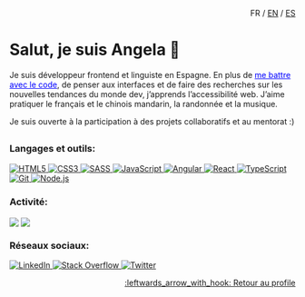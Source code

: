 <p align="right">FR / <a href="https://github.com/angelabenavente" tabindex=”0” role=”link” style=”cursor:pointer;>EN</a> / <a href="https://github.com/angelabenavente/angelabenavente_es#readme" tabindex=”0” role=”link” style=”cursor:pointer;>ES</a></p>

# Salut, je suis Angela 👋

<p>Je suis développeur frontend et linguiste en Espagne. En plus de <a href="https://angelabenavente.github.io/" tabindex=”0” role=”link” style=”cursor:pointer;text-decoration:underline;color:blue;”>me battre avec le code</a>, de penser aux interfaces et de faire des recherches sur les nouvelles tendances du monde dev, j’apprends l’accessibilité web. J’aime pratiquer le français et le chinois mandarin, la randonnée et la musique.</p>
<p>Je suis ouverte à la participation à des projets collaboratifs et au mentorat :)</p>

## 
### Langages et outils:
<p>
   <a href="https://developer.mozilla.org/fr/docs/Web/HTML" tabindex=”0” role=”link” style=”cursor:pointer;”>
   <img src="https://img.shields.io/badge/-HTML5-E34F26?style=plastic&amp;logo=html5&amp;logoColor=white" alt="HTML5" data-canonical-src="https://img.shields.io/badge/-HTML5-E34F26?style=plastic&amp;logo=html5&amp;logoColor=white" style="max-width:100%;">
 </a>
   
<a href="https://developer.mozilla.org/fr/docs/Web/CSS" tabindex=”0” role=”link” style=”cursor:pointer;”>
   <img src="https://img.shields.io/badge/-CSS3-1572B6?style=plastic&amp;logo=css3&amp;logoColor=white" alt="CSS3" data-canonical-src="https://img.shields.io/badge/-CSS3-1572B6?style=plastic&amp;logo=css3&amp;logoColor=white" style="max-width:100%;">
 </a>
 <a href="https://sass-lang.com/" tabindex=”0” role=”link” style=”cursor:pointer;”>
   <img src="https://img.shields.io/badge/-SASS-CC6699?style=plastic&amp;logo=sass&amp;logoColor=white" alt="SASS" data-canonical-src="https://img.shields.io/badge/-SASS-CC6699?style=plastic&amp;logo=sass&amp;logoColor=white" style="max-width:100%;">
 </a>
 
<a href="https://developer.mozilla.org/fr/docs/Web/JavaScript" tabindex=”0” role=”link” style=”cursor:pointer;”>
   <img src="https://img.shields.io/badge/-JavaScript-DFB317?style=plastic&amp;logo=javaScript&labelColor=FFFFFF;logo=JavaScript&amp;logoColor=white" alt="JavaScript" data-canonical-src="https://img.shields.io/badge/-JavaScript-DFB317?style=plastic&amp;labelColor=FFFFFF;logo=JavaScript&amp;logoColor=white" style="max-width:100%;">
 </a>
 
<a href="https://angular.io/docs" tabindex=”0” role=”link” style=”cursor:pointer;”>
   <img src="https://img.shields.io/badge/-Angular-DD0031?style=plastic&amp;logo=angular" alt="Angular" data-canonical-src="https://img.shields.io/badge/-Angular-DD0031?style=plastic&amp;logo=angular" style="max-width:100%;">
 </a>
 
<a href="https://reactjs.org/" tabindex=”0” role=”link” style=”cursor:pointer;”>
   <img src="https://img.shields.io/badge/-React-61DAFB?style=plastic&amp;logo=react&amp;labelColor=FFFFFF;logo=react&amp;logoColor=white" alt="React" data-canonical-src="https://img.shields.io/badge/-React-61DAFB?style=plastic&amp;labelColor=FFFFFF;logo=react&amp;logoColor=white" style="max-width:100%;">
 </a>
 
<a href="https://www.typescriptlang.org/" tabindex=”0” role=”link” style=”cursor:pointer;”>
   <img src="https://img.shields.io/badge/-TypeScript-3178C6?style=plastic&amp;logo=TypeScript&amp;logoColor=white" alt="TypeScript" data-canonical-src="https://img.shields.io/badge/-TypeScript-3178C6?style=plastic&amp;logo=TypeScript&amp;logoColor=white" style="max-width:100%;">
 </a>
 
<a href="https://git-scm.com/" tabindex=”0” role=”link” style=”cursor:pointer;”>
   <img src="https://img.shields.io/badge/-Git-F05032?style=plastic&amp;logo=git&amp;logoColor=white" alt="Git" data-canonical-src="https://img.shields.io/badge/-Git-F05032?style=plastic&amp;logo=git&amp;logoColor=white" style="max-width:100%;">
 </a>
 
<a href="https://nodejs.org/fr/docs/" tabindex=”0” role=”link” style=”cursor:pointer;”>
   <img src="https://img.shields.io/badge/-Node.js-339933?style=plastic&amp;logo=node.js&amp;logoColor=white" alt="Node.js" data-canonical-src="https://img.shields.io/badge/-Node.js-339933?style=plastic&amp;logo=node.js&amp;logoColor=white" style="max-width:100%;">
 </a>
</p>

### Activité:

<p>
   <img align="center" src="https://github-readme-stats.vercel.app/api/top-langs/?username=angelabenavente&layout=compact&line_height=1&border_color=ffffff&line_height=2" />
   
   <img align="center" src="https://github-readme-stats.vercel.app/api?username=angelabenavente&hide=contribs,issues&include_all_commits=true&theme=top-langs/?username=angelabenavente&layout=compact&show_icons=true&border_color=ffffff&custom_title=Stats&count_private=true&disable_animations=true" />
</p>

### Réseaux sociaux:
<p>
    <a href="https://es.linkedin.com/in/%C3%A1ngela-benavente-almaz%C3%A1n-436003174" tabindex=”0” role=”link” style=”cursor:pointer;”>
      <img src="https://img.shields.io/badge/LinkedIn-%230077B5.svg?&amp;style=plastic&amp;e&amp;logo=linkedin&amp;logoColor=white" style="max-width:100%;" alt="LinkedIn" data- canonical-src="https://img.shields.io/badge/LinkedIn-%230077B5.svg?&amp;style=plastic&amp;e&amp;logo=linkedin&amp;logoColor=white" style="max-width:100%;">
   </a>
   
   <a href="https://es.stackoverflow.com/users/144914/Ángelabenavente" tabindex=”0” role=”link” style=”cursor:pointer;”>
      <img src="https://img.shields.io/badge/StackOverflow-F58025.svg?&amp;style=plastic&amp;logo=StackOverflow&amp;logoColor=white" alt="Stack Overflow" data-canonical-src="https://img.shields.io/badge/StackOverflow-%>F58025.svg?&amp;style=plastic&amp;logo=StackOverflow&amp;logoColor=white" style="max-width:100%;">
   </a>
   
   <a href="https://twitter.com/AngieBenavente" tabindex=”0” role=”link” style=”cursor:pointer;”>
      <img src="https://img.shields.io/badge/Twitter-%231DA1F2.svg?&amp;style=plastic&amp;logo=twitter&amp;logoColor=white" alt="Twitter" data-canonical-src="https://img.shields.io/badge/Twitter-%231DA1F2.svg?&amp;style=plastic&amp;logo=twitter&amp;logoColor=white" style="max-width:100%;">
   </a>
</p>  

<p align="right"><a href="https://github.com/angelabenavente" tabindex=”0” role=”link” style=”cursor:pointer;>:leftwards_arrow_with_hook: Retour au profile</a></p>
